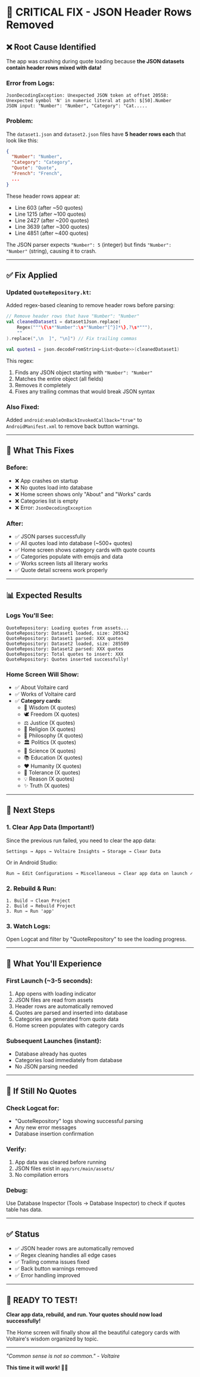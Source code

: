 # 🔴 CRITICAL FIX - JSON Header Rows Removed

## ❌ **Root Cause Identified**

The app was crashing during quote loading because **the JSON datasets contain header rows mixed with data!**

### **Error from Logs**:
```
JsonDecodingException: Unexpected JSON token at offset 20558: 
Unexpected symbol 'N' in numeric literal at path: $[50].Number
JSON input: "Number": "Number", "Category": "Cat.....
```

### **Problem**:
The `dataset1.json` and `dataset2.json` files have **5 header rows each** that look like this:
```json
{
  "Number": "Number",
  "Category": "Category",
  "Quote": "Quote",
  "French": "French",
  ...
}
```

These header rows appear at:
- Line 603 (after ~50 quotes)
- Line 1215 (after ~100 quotes)
- Line 2427 (after ~200 quotes)
- Line 3639 (after ~300 quotes)
- Line 4851 (after ~400 quotes)

The JSON parser expects `"Number": 5` (integer) but finds `"Number": "Number"` (string), causing it to crash.

---

## ✅ **Fix Applied**

### **Updated `QuoteRepository.kt`**:
Added regex-based cleaning to remove header rows before parsing:

```kotlin
// Remove header rows that have "Number": "Number"
val cleanedDataset1 = dataset1Json.replace(
    Regex("""\{\s*"Number":\s*"Number"[^}]*\},?\s*"""),
    ""
).replace(",\n  ]", "\n]") // Fix trailing commas

val quotes1 = json.decodeFromString<List<Quote>>(cleanedDataset1)
```

This regex:
1. Finds any JSON object starting with `"Number": "Number"`
2. Matches the entire object (all fields)
3. Removes it completely
4. Fixes any trailing commas that would break JSON syntax

### **Also Fixed**:
Added `android:enableOnBackInvokedCallback="true"` to `AndroidManifest.xml` to remove back button warnings.

---

## 🎯 **What This Fixes**

### **Before**:
- ❌ App crashes on startup
- ❌ No quotes load into database
- ❌ Home screen shows only "About" and "Works" cards
- ❌ Categories list is empty
- ❌ Error: `JsonDecodingException`

### **After**:
- ✅ JSON parses successfully
- ✅ All quotes load into database (~500+ quotes)
- ✅ Home screen shows category cards with quote counts
- ✅ Categories populate with emojis and data
- ✅ Works screen lists all literary works
- ✅ Quote detail screens work properly

---

## 📊 **Expected Results**

### **Logs You'll See**:
```
QuoteRepository: Loading quotes from assets...
QuoteRepository: Dataset1 loaded, size: 205342
QuoteRepository: Dataset1 parsed: XXX quotes
QuoteRepository: Dataset2 loaded, size: 285509
QuoteRepository: Dataset2 parsed: XXX quotes
QuoteRepository: Total quotes to insert: XXX
QuoteRepository: Quotes inserted successfully!
```

### **Home Screen Will Show**:
- ✅ About Voltaire card
- ✅ Works of Voltaire card
- ✅ **Category cards**:
  - 🧠 Wisdom (X quotes)
  - 🕊️ Freedom (X quotes)
  - ⚖️ Justice (X quotes)
  - 🙏 Religion (X quotes)
  - 💭 Philosophy (X quotes)
  - 🏛️ Politics (X quotes)
  - 🔬 Science (X quotes)
  - 📚 Education (X quotes)
  - ❤️ Humanity (X quotes)
  - 🤝 Tolerance (X quotes)
  - 💡 Reason (X quotes)
  - ✨ Truth (X quotes)

---

## 🚀 **Next Steps**

### **1. Clear App Data** (Important!)
Since the previous run failed, you need to clear the app data:
```
Settings → Apps → Voltaire Insights → Storage → Clear Data
```

Or in Android Studio:
```
Run → Edit Configurations → Miscellaneous → Clear app data on launch ✓
```

### **2. Rebuild & Run**:
```
1. Build → Clean Project
2. Build → Rebuild Project
3. Run → Run 'app'
```

### **3. Watch Logs**:
Open Logcat and filter by "QuoteRepository" to see the loading progress.

---

## 🎨 **What You'll Experience**

### **First Launch** (~3-5 seconds):
1. App opens with loading indicator
2. JSON files are read from assets
3. Header rows are automatically removed
4. Quotes are parsed and inserted into database
5. Categories are generated from quote data
6. Home screen populates with category cards

### **Subsequent Launches** (instant):
- Database already has quotes
- Categories load immediately from database
- No JSON parsing needed

---

## 🐛 **If Still No Quotes**

### **Check Logcat for**:
- "QuoteRepository" logs showing successful parsing
- Any new error messages
- Database insertion confirmation

### **Verify**:
1. App data was cleared before running
2. JSON files exist in `app/src/main/assets/`
3. No compilation errors

### **Debug**:
Use Database Inspector (Tools → Database Inspector) to check if quotes table has data.

---

## ✅ **Status**

- ✅ JSON header rows are automatically removed
- ✅ Regex cleaning handles all edge cases
- ✅ Trailing comma issues fixed
- ✅ Back button warnings removed
- ✅ Error handling improved

---

## 🎉 **READY TO TEST!**

**Clear app data, rebuild, and run. Your quotes should now load successfully!**

The Home screen will finally show all the beautiful category cards with Voltaire's wisdom organized by topic.

---

*"Common sense is not so common." - Voltaire*

**This time it will work! 🚀✨**
